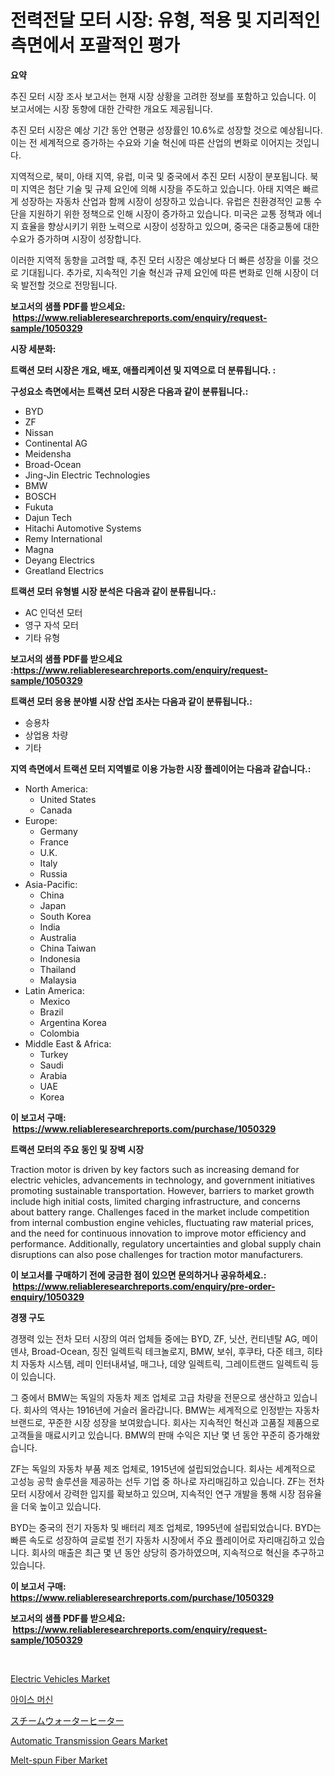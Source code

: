 <p><h1>전력전달 모터 시장: 유형, 적용 및 지리적인 측면에서 포괄적인 평가</h1></p><p><strong>요약</strong></p>
<p><p>추진 모터 시장 조사 보고서는 현재 시장 상황을 고려한 정보를 포함하고 있습니다. 이 보고서에는 시장 동향에 대한 간략한 개요도 제공됩니다.</p><p>추진 모터 시장은 예상 기간 동안 연평균 성장률인 10.6%로 성장할 것으로 예상됩니다. 이는 전 세계적으로 증가하는 수요와 기술 혁신에 따른 산업의 변화로 이어지는 것입니다.</p><p>지역적으로, 북미, 아태 지역, 유럽, 미국 및 중국에서 추진 모터 시장이 분포됩니다. 북미 지역은 첨단 기술 및 규제 요인에 의해 시장을 주도하고 있습니다. 아태 지역은 빠르게 성장하는 자동차 산업과 함께 시장이 성장하고 있습니다. 유럽은 친환경적인 교통 수단을 지원하기 위한 정책으로 인해 시장이 증가하고 있습니다. 미국은 교통 정책과 에너지 효율을 향상시키기 위한 노력으로 시장이 성장하고 있으며, 중국은 대중교통에 대한 수요가 증가하며 시장이 성장합니다.</p><p>이러한 지역적 동향을 고려할 때, 추진 모터 시장은 예상보다 더 빠른 성장을 이룰 것으로 기대됩니다. 추가로, 지속적인 기술 혁신과 규제 요인에 따른 변화로 인해 시장이 더욱 발전할 것으로 전망됩니다.</p></p>
<p><strong>보고서의 샘플 PDF를 받으세요: &nbsp;<a href="https://www.reliableresearchreports.com/enquiry/request-sample/1050329">https://www.reliableresearchreports.com/enquiry/request-sample/1050329</a></strong></p>
<p><strong>시장 세분화:</strong></p>
<p><strong> 트랙션 모터 시장은 개요, 배포, 애플리케이션 및 지역으로 더 분류됩니다. :</strong></p>
<p><strong>구성요소 측면에서는 트랙션 모터 시장은 다음과 같이 분류됩니다.:</strong></p>
<p><ul><li>BYD</li><li>ZF</li><li>Nissan</li><li>Continental AG</li><li>Meidensha</li><li>Broad-Ocean</li><li>Jing-Jin Electric Technologies</li><li>BMW</li><li>BOSCH</li><li>Fukuta</li><li>Dajun Tech</li><li>Hitachi Automotive Systems</li><li>Remy International</li><li>Magna</li><li>Deyang Electrics</li><li>Greatland Electrics</li></ul></p>
<p><strong> 트랙션 모터 유형별 시장 분석은 다음과 같이 분류됩니다.:</strong></p>
<p><ul><li>AC 인덕션 모터</li><li>영구 자석 모터</li><li>기타 유형</li></ul></p>
<p><strong>보고서의 샘플 PDF를 받으세요 :<a href="https://www.reliableresearchreports.com/enquiry/request-sample/1050329">https://www.reliableresearchreports.com/enquiry/request-sample/1050329</a></strong></p>
<p><strong> 트랙션 모터 응용 분야별 시장 산업 조사는 다음과 같이 분류됩니다.:</strong></p>
<p><ul><li>승용차</li><li>상업용 차량</li><li>기타</li></ul></p>
<p><strong>지역 측면에서 트랙션 모터 지역별로 이용 가능한 시장 플레이어는 다음과 같습니다.:</strong></p>
<p><ul>
    <li>
        North America:
        <ul>
            <li>United States</li>
            <li>Canada</li>
        </ul>
    </li>
    <li>
        Europe:
        <ul>
            <li>Germany</li>
            <li>France</li>
            <li>U.K.</li>
            <li>Italy</li>
            <li>Russia</li>
        </ul>
    </li>
    <li>
        Asia-Pacific:
        <ul>
            <li>China</li>
            <li>Japan</li>
            <li>South Korea</li>
            <li>India</li>
            <li>Australia</li>
            <li>China Taiwan</li>
            <li>Indonesia</li>
            <li>Thailand</li>
            <li>Malaysia</li>
        </ul>
    </li>
    <li>
        Latin America:
        <ul>
            <li>Mexico</li>
            <li>Brazil</li>
            <li>Argentina Korea</li>
            <li>Colombia</li>
        </ul>
    </li>
    <li>
        Middle East & Africa:
        <ul>
            <li>Turkey</li>
            <li>Saudi</li>
            <li>Arabia</li>
            <li>UAE</li>
            <li>Korea</li>
        </ul>
    </li>
    </ul></p>
<p><strong>이 보고서 구매: &nbsp;<a href="https://www.reliableresearchreports.com/purchase/1050329">https://www.reliableresearchreports.com/purchase/1050329</a></strong></p>
<p><strong>트랙션 모터의 주요 동인 및 장벽 시장</strong></p>
<p><p>Traction motor is driven by key factors such as increasing demand for electric vehicles, advancements in technology, and government initiatives promoting sustainable transportation. However, barriers to market growth include high initial costs, limited charging infrastructure, and concerns about battery range. Challenges faced in the market include competition from internal combustion engine vehicles, fluctuating raw material prices, and the need for continuous innovation to improve motor efficiency and performance. Additionally, regulatory uncertainties and global supply chain disruptions can also pose challenges for traction motor manufacturers.</p></p>
<p><strong>이 보고서를 구매하기 전에 궁금한 점이 있으면 문의하거나 공유하세요.: &nbsp;<a href="https://www.reliableresearchreports.com/enquiry/pre-order-enquiry/1050329">https://www.reliableresearchreports.com/enquiry/pre-order-enquiry/1050329</a></strong></p>
<p><strong>경쟁 구도</strong></p>
<p><p>경쟁력 있는 전차 모터 시장의 여러 업체들 중에는 BYD, ZF, 닛산, 컨티넨탈 AG, 메이덴샤, Broad-Ocean, 징진 일렉트릭 테크놀로지, BMW, 보쉬, 후쿠타, 다준 테크, 히타치 자동차 시스템, 레미 인터내셔널, 매그나, 데양 일렉트릭, 그레이트랜드 일렉트릭 등이 있습니다. </p><p>그 중에서 BMW는 독일의 자동차 제조 업체로 고급 차량을 전문으로 생산하고 있습니다. 회사의 역사는 1916년에 거슬러 올라갑니다. BMW는 세계적으로 인정받는 자동차 브랜드로, 꾸준한 시장 성장을 보여왔습니다. 회사는 지속적인 혁신과 고품질 제품으로 고객들을 매료시키고 있습니다. BMW의 판매 수익은 지난 몇 년 동안 꾸준히 증가해왔습니다.</p><p>ZF는 독일의 자동차 부품 제조 업체로, 1915년에 설립되었습니다. 회사는 세계적으로 고성능 공학 솔루션을 제공하는 선두 기업 중 하나로 자리매김하고 있습니다. ZF는 전차 모터 시장에서 강력한 입지를 확보하고 있으며, 지속적인 연구 개발을 통해 시장 점유율을 더욱 높이고 있습니다.</p><p>BYD는 중국의 전기 자동차 및 배터리 제조 업체로, 1995년에 설립되었습니다. BYD는 빠른 속도로 성장하여 글로벌 전기 자동차 시장에서 주요 플레이어로 자리매김하고 있습니다. 회사의 매출은 최근 몇 년 동안 상당히 증가하였으며, 지속적으로 혁신을 추구하고 있습니다.</p></p>
<p><strong>이 보고서 구매: &nbsp; <a href="https://www.reliableresearchreports.com/purchase/1050329">https://www.reliableresearchreports.com/purchase/1050329</a></strong></p>
<p><strong>보고서의 샘플 PDF를 받으세요: &nbsp;<a href="https://www.reliableresearchreports.com/enquiry/request-sample/1050329">https://www.reliableresearchreports.com/enquiry/request-sample/1050329</a></strong><strong></strong></p>
<p>&nbsp;</p>
<p><p><a href="https://full-wildebeest-80b.notion.site/Electric-Vehicles-Market-Size-Share-Trends-Analysis-Report-By-Material-By-Type-By-End-user-By--2a3a011627444bd28c3a89ea4df43376">Electric Vehicles Market</a></p><p><a href="https://github.com/lkwggful07722/Market-Research-Report-List-1/blob/main/7390863188230.md">아이스 머신</a></p><p><a href="https://github.com/ycmtqqhvk3273/Market-Research-Report-List-1/blob/main/8073611188385.md">スチームウォーターヒーター</a></p><p><a href="https://github.com/irfadac/Market-Research-Report-List-2/blob/main/automatic-transmission-gears-market.md">Automatic Transmission Gears Market</a></p><p><a href="https://issuu.com/reportprime-2/docs/melt-spun-fiber-market-size-2030.pptx">Melt-spun Fiber Market</a></p></p>